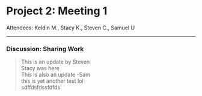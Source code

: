 # Project 2: Meeting 1
Attendees: Keldin M., Stacy K., Steven C., Samuel U

---

### Discussion: Sharing Work
> This is an update by Steven<br/>
Stacy was here<br/>
This is also an update -Sam<br/>
this is yet another test lol<br/>
> sdffdsfdssfdfds
